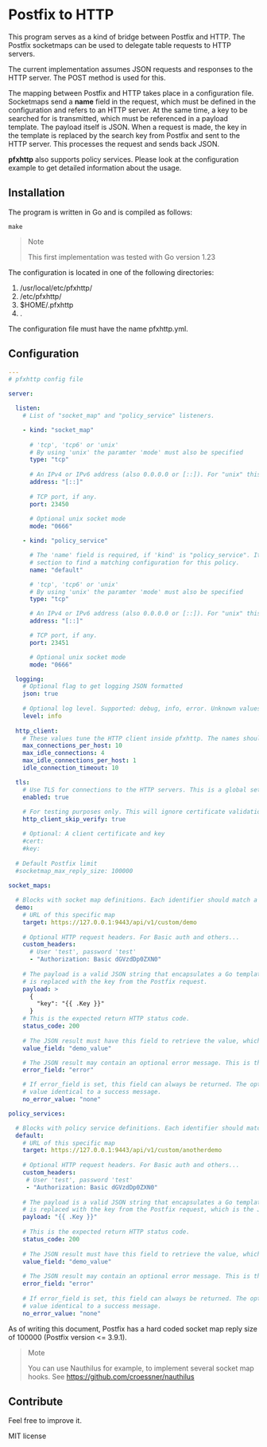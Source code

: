 # Postfix to HTTP

This program serves as a kind of bridge between Postfix and HTTP. The Postfix socketmaps can be used to delegate table requests to HTTP servers.

The current implementation assumes JSON requests and responses to the HTTP server. The POST method is used for this.

The mapping between Postfix and HTTP takes place in a configuration file. Socketmaps send a **name** field in the request, which must be defined in the configuration
 and refers to an HTTP server. At the same time, a key to be searched for is transmitted, which must be referenced in a payload template.
The payload itself is JSON. When a request is made, the key in the template is replaced by the search key from Postfix and sent to the HTTP server. This
processes the request and sends back JSON.

**pfxhttp** also supports policy services. Please look at the configuration example to get detailed information about the usage.

## Installation

The program is written in Go and is compiled as follows:

```shell
make
```

> Note
> 
> This first implementation was tested with Go version 1.23

The configuration is located in one of the following directories:

1. /usr/local/etc/pfxhttp/
2. /etc/pfxhttp/
3. $HOME/.pfxhttp
4. .

The configuration file must have the name pfxhttp.yml.

## Configuration

```yml
---
# pfxhttp config file

server:

  listen:
    # List of "socket_map" and "policy_service" listeners.

    - kind: "socket_map"
      
      # 'tcp', 'tcp6' or 'unix'
      # By using 'unix' the paramter 'mode' must also be specified
      type: "tcp"
       
      # An IPv4 or IPv6 address (also 0.0.0.0 or [::]). For "unix" this is a path.
      address: "[::]"
       
      # TCP port, if any.
      port: 23450
       
      # Optional unix socket mode
      mode: "0666"

    - kind: "policy_service"

      # The 'name' field is required, if 'kind' is "policy_service". It is an indicator under the 'policy_services'
      # section to find a matching configuration for this policy.
      name: "default"

      # 'tcp', 'tcp6' or 'unix'
      # By using 'unix' the paramter 'mode' must also be specified
      type: "tcp"

      # An IPv4 or IPv6 address (also 0.0.0.0 or [::]). For "unix" this is a path.
      address: "[::]"

      # TCP port, if any.
      port: 23451

      # Optional unix socket mode
      mode: "0666"

  logging:
    # Optional flag to get logging JSON formatted
    json: true
    
    # Optional log level. Supported: debug, info, error. Unknown values result in info level.
    level: info
    
  http_client:
    # These values tune the HTTP client inside pfxhttp. The names should be self-explaining. If unsure leave them unconfigured.
    max_connections_per_host: 10
    max_idle_connections: 4
    max_idle_connections_per_host: 1
    idle_connection_timeout: 10

  tls:
    # Use TLS for connections to the HTTP servers. This is a global setting for all servers.
    enabled: true
    
    # For testing purposes only. This will ignore certificate validation.
    http_client_skip_verify: true

    # Optional: A client certificate and key
    #cert:
    #key:
  
  # Default Postfix limit  
  #socketmap_max_reply_size: 100000
  
socket_maps:

  # Blocks with socket map definitions. Each identifier should match a socketmap name.
  demo:
    # URL of this specific map
    target: https://127.0.0.1:9443/api/v1/custom/demo
    
    # Optional HTTP request headers. For Basic auth and others...
    custom_headers:
      # User 'test', password 'test'
      - "Authorization: Basic dGVzdDp0ZXN0"
    
    # The payload is a valid JSON string that encapsulates a Go template variable named .Key. This variable
    # is replaced with the key from the Postfix request.
    payload: >
      {
        "key": "{{ .Key }}"
      }
    # This is the expected return HTTP status code.
    status_code: 200
    
    # The JSON result must have this field to retrieve the value, which is then sent back to Postfix.
    value_field: "demo_value"

    # The JSON result may contain an optional error message. This is the name of the field in the response.
    error_field: "error"

    # If error_field is set, this field can always be returned. The optional no_error_value parameter then defines a 
    # value identical to a success message.
    no_error_value: "none"

policy_services:

  # Blocks with policy service definitions. Each identifier should match a policy service name from the 'listen' section.
  default:
    # URL of this specific map
    target: https://127.0.0.1:9443/api/v1/custom/anotherdemo
  
    # Optional HTTP request headers. For Basic auth and others...
    custom_headers:
     # User 'test', password 'test'
     - "Authorization: Basic dGVzdDp0ZXN0"
  
    # The payload is a valid JSON string that encapsulates a Go template variable named .Key. This variable
    # is replaced with the key from the Postfix request, which is the JSON-formatted string of the Postfix policy request.
    payload: "{{ .Key }}"
    
    # This is the expected return HTTP status code.
    status_code: 200
  
    # The JSON result must have this field to retrieve the value, which is then sent back to Postfix.
    value_field: "demo_value"
  
    # The JSON result may contain an optional error message. This is the name of the field in the response.
    error_field: "error"
  
    # If error_field is set, this field can always be returned. The optional no_error_value parameter then defines a 
    # value identical to a success message.
    no_error_value: "none"
 ```

As of writing this document, Postfix has a hard coded socket map reply size of 100000 (Postfix version <= 3.9.1).

> Mote
>
> You can use Nauthilus for example, to implement several socket map hooks. See https://github.com/croessner/nauthilus

## Contribute

Feel free to improve it.

MIT license